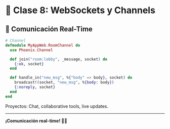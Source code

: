 # 🔄 Clase 8: WebSockets y Channels

## 🎯 Comunicación Real-Time

```elixir
# Channel
defmodule MyAppWeb.RoomChannel do
  use Phoenix.Channel

  def join("room:lobby", _message, socket) do
    {:ok, socket}
  end

  def handle_in("new_msg", %{"body" => body}, socket) do
    broadcast!(socket, "new_msg", %{body: body})
    {:noreply, socket}
  end
end
```

Proyectos: Chat, collaborative tools, live updates.

---

**¡Comunicación real-time! 🔄✨**


